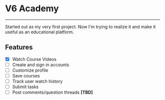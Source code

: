 # V6 Academy

---

Started out as my very first project. Now I'm trying to realize it and make it useful as an educational platform.

## Features

- [x] Watch Course Videos
- [ ] Create and sign in accounts
- [ ] Customize profile
- [ ] Save courses
- [ ] Track user watch history
- [ ] Submit tasks
- [ ] Post comments/question threads **[TBD]**
